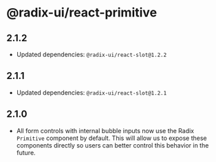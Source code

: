 # @radix-ui/react-primitive

## 2.1.2

- Updated dependencies: `@radix-ui/react-slot@1.2.2`

## 2.1.1

- Updated dependencies: `@radix-ui/react-slot@1.2.1`

## 2.1.0

- All form controls with internal bubble inputs now use the Radix `Primitive` component by default. This will allow us to expose these components directly so users can better control this behavior in the future.
